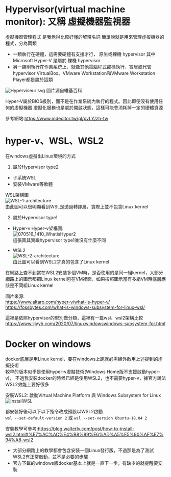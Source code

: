# Hypervisor(virtual machine monitor): 又稱 虛擬機器監視器
虛擬機器管理程式 是我覺得比較好懂的解釋名詞
簡單說就是用來管理虛擬機器的程式，分為兩類
* 一類執行在硬體，這需要硬體有支援才行， 原生或裸機 hypervisor
  其中 Microsoft Hyper-V 是屬於 裸機 hypervisor
* 另一類則執行在作業系統上，就像其他電腦程式那樣執行，寄居或代管 hypervisor
  VirtualBox、VMware Workstation和VMware Workstation Player都是屬於這類
  
![Hyperviseur svg](https://user-images.githubusercontent.com/24542187/114295723-a44ca800-9ad9-11eb-9b77-772d45c2846c.png)
圖片源自維基百科

Hyper-V屬於BIOS級別，而不是在作業系統內執行的程式。因此即便沒有使用任何的虛擬機器
虛擬化服務也是處於開啟狀態，這樣可能會消耗掉一定的硬體資源

參考網站:https://www.mdeditor.tw/pl/pvLY/zh-tw

# hyper-v、WSL、WSL2
在windows虛擬出Linux環境的方式
1. 屬於Hypervisor type2
  * 子系統WSL
  * 安裝VMware等軟體  

  WSL架構圖  
  ![WSL-1-architecture](https://user-images.githubusercontent.com/24542187/114294581-4f596380-9ad2-11eb-8102-edcb8b13fbb5.png)  
  由此圖可以很明顯看到WSL是透過轉譯層，實際上並不包含Linux kernel

2. 屬於Hypervisor type1
  * Hyper-v
    Hyper-v架構圖:  
    ![070516_1410_WhatisHyper2](https://user-images.githubusercontent.com/24542187/114294764-4b7a1100-9ad3-11eb-9247-6c56ec8d97c2.png)  
    這張圖其實跟hypervisor type1並沒有什麼不同
    
  * WSL2  
    ![WSL-2-architecture](https://user-images.githubusercontent.com/24542187/114294880-13bf9900-9ad4-11eb-9af4-e9b2c1041f56.png)  
    由此圖可以看到WSL2才真的包含了Linux kernel  

在網路上查不到當在WSL2安裝多個VM時，是否使用的是同一組kernel，大部分網路上的圖示都把Linux kernel包在VM裡面，如果按照圖示當有多組VM時底層應該是不同組Linux kernel
    
圖片來源:  
https://www.altaro.com/hyper-v/what-is-hyper-v/  
https://fossbytes.com/what-is-windows-subsystem-for-linux-wsl/

這裡是依照hypervisor的型別做分類，這裡有一篇wsl、wsl2架構比較
https://www.lijyyh.com/2020/07/linuxwindowswindows-subsystem-for.html

# Docker on windows
docker底層是用Linux kernel，要在windows上跑就必需額外啟用上述提到的虛擬技術  
較早的版本似乎是使用hyper-v虛擬技術(Windows Home版不支援啟動hyper-v)，
不過我安裝docker的時候已經是使用WSL2，也不需要hyper-v，據官方說法WSL2效能上要好很多

安裝WSL2:
啟動Virtual Machine Platform 與 Windows Subsystem for Linux  
![installWSL](https://user-images.githubusercontent.com/24542187/114295637-11ac0900-9ad9-11eb-85a2-d8c2af22ad3d.jpg)

都安裝好後可以下以下指令改成預設以WSL2啟動  
`wsl --set-default-version 2` 或 `wsl --set-version Ubuntu-18.04 2`  

安裝教學可參考:https://blog.walterlv.com/post/how-to-install-wsl2.html#%E7%AC%AC%E4%B8%89%E6%AD%A5%E5%90%AF%E7%94%A8-wsl2  

* 大部分網路上的教學都會包含安裝一個Linux發行版，不過那是為了測試WSL2有正常啟動，並不是必要的步驟
* 官方下載的windows版docker基本上就是一直下一步，有缺少的就提醒要安裝
